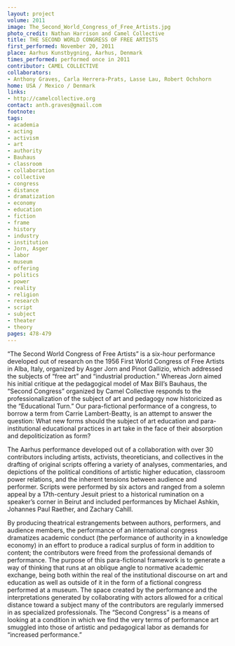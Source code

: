 ```yaml
---
layout: project
volume: 2011
image: The_Second_World_Congress_of_Free_Artists.jpg
photo_credit: Nathan Harrison and Camel Collective
title: THE SECOND WORLD CONGRESS OF FREE ARTISTS
first_performed: November 20, 2011
place: Aarhus Kunstbygning, Aarhus, Denmark
times_performed: performed once in 2011
contributor: CAMEL COLLECTIVE
collaborators:
- Anthony Graves, Carla Herrera-Prats, Lasse Lau, Robert Ochshorn
home: USA / Mexico / Denmark
links:
- http://camelcollective.org
contact: anth.graves@gmail.com
footnote: 
tags:
- academia
- acting
- activism
- art
- authority
- Bauhaus
- classroom
- collaboration
- collective
- congress
- distance
- dramatization
- economy
- education
- fiction
- frame
- history
- industry
- institution
- Jorn, Asger
- labor
- museum
- offering
- politics
- power
- reality
- religion
- research
- script
- subject
- theater
- theory
pages: 478-479
---
```


“The Second World Congress of Free Artists” is a six-hour performance developed out of research on the 1956 First World Congress of Free Artists in Alba, Italy, organized by Asger Jorn and Pinot Gallizio, which addressed the subjects of “free art” and “industrial production.” Whereas Jorn aimed his initial critique at the pedagogical model of Max Bill’s Bauhaus, the “Second Congress” organized by Camel Collective responds to the professionalization of the subject of art and pedagogy now historicized as the “Educational Turn.” Our para-fictional performance of a congress, to borrow a term from Carrie Lambert-Beatty, is an attempt to answer the question: What new forms should the subject of art education and para-institutional educational practices in art take in the face of their absorption and depoliticization as form? 

The Aarhus performance developed out of a collaboration with over 30 contributors including artists, activists, theoreticians, and collectives in the drafting of original scripts offering a variety of analyses, commentaries, and depictions of the political conditions of artistic higher education, classroom power relations, and the inherent tensions between audience and performer. Scripts were performed by six actors and ranged from a solemn appeal by a 17th-century Jesuit priest to a historical rumination on a speaker’s corner in Beirut and included performances by Michael Ashkin, Johannes Paul Raether, and Zachary Cahill. 

By producing theatrical estrangements between authors, performers, and audience members, the performance of an international congress dramatizes academic conduct (the performance of authority in a knowledge economy) in an effort to produce a radical surplus of form in addition to content; the contributors were freed from the professional demands of performance. The purpose of this para-fictional framework is to generate a way of thinking that runs at an oblique angle to normative academic exchange, being both within the real of the institutional discourse on art and education as well as outside of it in the form of a fictional congress performed at a museum. The space created by the performance and the interpretations generated by collaborating with actors allowed for a critical distance toward a subject many of the contributors are regularly immersed in as specialized professionals. The “Second Congress” is a means of looking at a condition in which we find the very terms of performance art smuggled into those of artistic and pedagogical labor as demands for “increased performance.”
